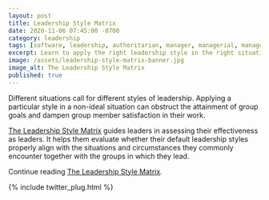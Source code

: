 ```yaml
---
layout: post
title: Leadership Style Matrix
date: 2020-11-06 07:45:00 -0700
category: leadership
tags: [software, leadership, authoritarian, manager, managerial, management, family, familial, transform, transformational]
excerpt: Learn to apply the right leadership style in the right situation.
image: /assets/leadership-style-matrix-banner.jpg
image_alt: The Leadership Style Matrix
published: true
---
```


Different situations call for different styles of leadership. Applying a particular style in a non-ideal situation can obstruct the attainment of group goals and dampen group member satisfaction in their work.

[The Leadership Style Matrix](/software-leadership/leadership-style-matrix) guides leaders in assessing their effectiveness as leaders. It helps them evaluate whether their default leadership styles properly align with the situations and circumstances they commonly encounter together with the groups in which they lead.

Continue reading [The Leadership Style Matrix](/software-leadership/leadership-style-matrix).

{% include twitter_plug.html %}
